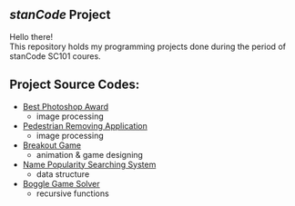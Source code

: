 ## *stanCode* Project
Hello there!\
This repository holds my programming projects done during the period of stanCode SC101 coures.



## Project Source Codes:
* [Best Photoshop Award](https://github.com/esterhsieh/MystanCodeProJects/blob/main/stanCode_Projects/my_drawing/my_drawing.py)
  * image processing
* [Pedestrian Removing Application](https://github.com/esterhsieh/MystanCodeProJects/blob/main/stanCode_Projects/Pedestrian_removing_application/stanCodoshop.py)
  * image processing
* [Breakout Game](https://github.com/esterhsieh/MystanCodeProJects/blob/main/stanCode_Projects/break_out_game/breakout.py)
  * animation & game designing
* [Name Popularity Searching System](https://github.com/esterhsieh/MystanCodeProJects/blob/main/stanCode_Projects/Name_popularity_searching/babygraphics.py)
  * data structure
* [Boggle Game Solver](https://github.com/esterhsieh/MystanCodeProJects/blob/main/stanCode_Projects/boggle_game_solver/boggle.py)
  * recursive functions
